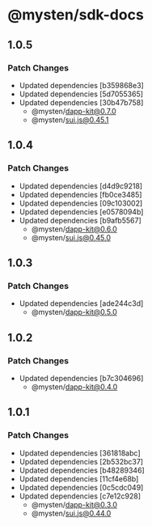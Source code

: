# @mysten/sdk-docs

## 1.0.5

### Patch Changes

- Updated dependencies [b359868e3]
- Updated dependencies [5d7055365]
- Updated dependencies [30b47b758]
  - @mysten/dapp-kit@0.7.0
  - @mysten/sui.js@0.45.1

## 1.0.4

### Patch Changes

- Updated dependencies [d4d9c9218]
- Updated dependencies [fb0ce3485]
- Updated dependencies [09c103002]
- Updated dependencies [e0578094b]
- Updated dependencies [b9afb5567]
  - @mysten/dapp-kit@0.6.0
  - @mysten/sui.js@0.45.0

## 1.0.3

### Patch Changes

- Updated dependencies [ade244c3d]
  - @mysten/dapp-kit@0.5.0

## 1.0.2

### Patch Changes

- Updated dependencies [b7c304696]
  - @mysten/dapp-kit@0.4.0

## 1.0.1

### Patch Changes

- Updated dependencies [361818abc]
- Updated dependencies [2b532bc37]
- Updated dependencies [b48289346]
- Updated dependencies [11cf4e68b]
- Updated dependencies [0c5cdc049]
- Updated dependencies [c7e12c928]
  - @mysten/dapp-kit@0.3.0
  - @mysten/sui.js@0.44.0
